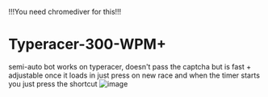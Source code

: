 !!!You need chromediver for this!!!
# Typeracer-300-WPM+
semi-auto bot works on typeracer, doesn't pass the captcha but is fast + adjustable
once it loads in just press on new race and when the timer starts you just press the shortcut
![image](https://github.com/user-attachments/assets/5cb77971-75f0-44f3-bad7-4e7c8c8aad30)
